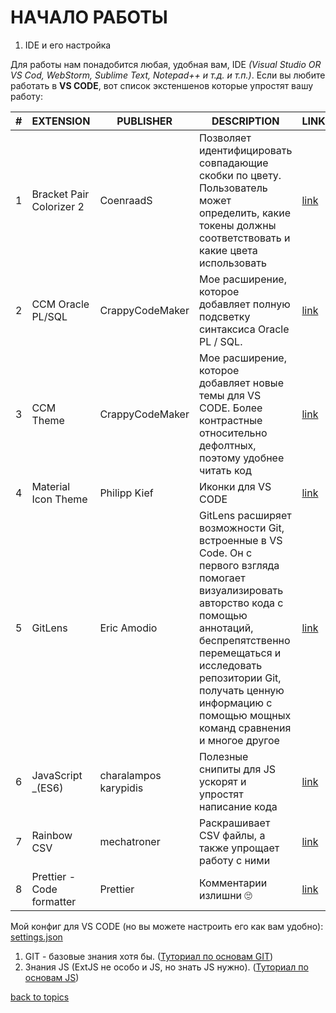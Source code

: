 # НАЧАЛО РАБОТЫ

1. IDE и его настройка

Для работы нам понадобится любая, удобная вам, IDE _(Visual Studio OR VS Cod, WebStorm, Sublime Text, Notepad++ и т.д. и т.п.)_. Если вы любите работать в **VS CODE**, вот список экстеншенов которые упростят вашу работу:

| # | EXTENSION                 | PUBLISHER             | DESCRIPTION   | LINK   |
|---|-------------------------- | --------------------- | ------------- | ------ |
| 1 | Bracket Pair Colorizer 2  | CoenraadS             | Позволяет идентифицировать совпадающие скобки по цвету. Пользователь может определить, какие токены должны соответствовать и какие цвета использовать | [link](https://marketplace.visualstudio.com/items?itemName=CoenraadS.bracket-pair-colorizer-2) |
| 2 | CCM Oracle PL/SQL         | CrappyCodeMaker       | Мое расширение, которое добавляет полную подсветку синтаксиса Oracle PL / SQL. | [link](https://marketplace.visualstudio.com/items?itemName=CrappyCodeMaker.ccm-plsql-oracle) |
| 3 | CCM Theme                 | CrappyCodeMaker       | Мое расширение, которое добавляет новые темы для VS CODE. Более контрастные относительно дефолтных, поэтому  удобнее читать код | [link](https://marketplace.visualstudio.com/items?itemName=CrappyCodeMaker.crappycode-theme) |
| 4 | Material Icon Theme       | Philipp Kief          | Иконки для VS CODE | [link](https://marketplace.visualstudio.com/items?itemName=PKief.material-icon-theme) |
| 5 | GitLens                   | Eric Amodio           | GitLens расширяет возможности Git, встроенные в VS Code. Он с первого взгляда помогает визуализировать авторство кода с помощью аннотаций, беспрепятственно перемещаться и исследовать репозитории Git, получать ценную информацию с помощью мощных команд сравнения и многое другое | [link](https://marketplace.visualstudio.com/items?itemName=eamodio.gitlens) |
| 6 | JavaScript _(ES6)         | charalampos karypidis | Полезные снипиты для JS ускорят и упростят написание кода | [link](https://marketplace.visualstudio.com/items?itemName=xabikos.JavaScriptSnippets) |
| 7 | Rainbow CSV               | mechatroner           | Раскрашивает CSV файлы, а также упрощает работу с ними | [link](https://marketplace.visualstudio.com/items?itemName=mechatroner.rainbow-csv) |
| 8 | Prettier - Code formatter | Prettier              | Комментарии излишни 🙄 | [link](https://marketplace.visualstudio.com/items?itemName=esbenp.prettier-vscode) |

Мой конфиг для VS CODE (но вы можете настроить его как вам удобно): [settings.json](https://github.com/CrappyCodeMaker/CCM-Theme/blob/main_theme/vsc%20settings/settings.json)

1. GIT - базовые знания хотя бы. ([Туториал по основам GIT](https://www.youtube.com/watch?v=zZBiln_2FhM))
1. Знания JS (ExtJS не особо и JS, но знать JS нужно). ([Туториал по основам JS](https://www.youtube.com/watch?v=Bluxbh9CaQ0&list=PLqKQF2ojwm3llpxoP1rzoz7TE2Fpo4Zhp&index=11))


[back to topics](https://github.com/CrappyCodeMaker/ECCENTEX-KNOWLEGE/blob/main/Content/0%20Topics/README.md)